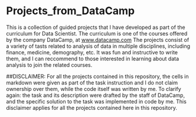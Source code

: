 # Projects_from_DataCamp
This is a collection of guided projects that I have developed as part of the curriculum for Data Scientist.
The curriculum is one of the courses offered by the company DataCamp, at www.datacamp.com
The projects consist of a variety of tasts related to analysis of data in multiple disciplines, including finance, medicine, demography, etc. It was fun and instructive to write them, and I can reccommend to those interested in learning about data analysis to join the related courses.

##DISCLAIMER:
For all the projects contained in this repository, the cells in markdown were given as part of the task instruction and I do not claim ownership over them, while the code itself was written by me. To clarify again: the task and its description were drafted by the staff of DataCamp, and the specific solution to the task was implemented in code by me. This disclaimer applies for all the projects contained here in this repository.

